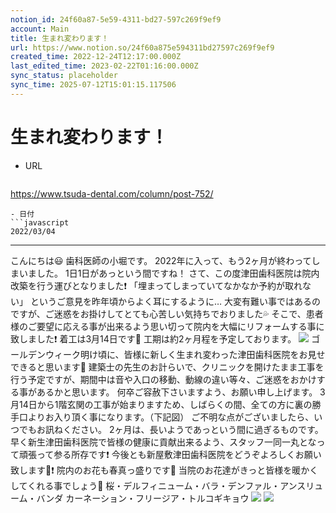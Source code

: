 ```yaml
---
notion_id: 24f60a87-5e59-4311-bd27-597c269f9ef9
account: Main
title: 生まれ変わります！
url: https://www.notion.so/24f60a875e594311bd27597c269f9ef9
created_time: 2022-12-24T12:17:00.000Z
last_edited_time: 2023-02-22T01:16:00.000Z
sync_status: placeholder
sync_time: 2025-07-12T15:01:15.117506
---
```

# 生まれ変わります！

- URL
  ```javascript
https://www.tsuda-dental.com/column/post-752/
  ```
- 日付
  ```javascript
2022/03/04
  ```
---
こんにちは😃
歯科医師の小堀です。
2022年に入って、もう2ヶ月が終わってしまいました。
1日1日があっという間ですね！
さて、この度津田歯科医院は院内改築を行う運びとなりました❗️
「埋まってしまっていてなかなか予約が取れない」
というご意見を昨年頃からよく耳にするように…
大変有難い事ではあるのですが、ご迷惑をお掛けしてとても心苦しい気持ちでおりました💦
そこで、患者様のご要望に応える事が出来るよう思い切って院内を大幅にリフォームする事に致しました❗️
着工は3月14日です🎂
工期は約2ヶ月程を予定しております。
![](https://www.tsuda-dental.com/column/_data/contribute/images/752_1_18.jpeg)
ゴールデンウィーク明け頃に、皆様に新しく生まれ変わった津田歯科医院をお見せできると思います🤩
建築士の先生のお計らいで、クリニックを開けたまま工事を行う予定ですが、期間中は音や入口の移動、動線の違い等々、ご迷惑をおかけする事があるかと思います。
何卒ご容赦下さいますよう、お願い申し上げます。
3月14日から1階玄関の工事が始まりますため、しばらくの間、全ての方に裏の勝手口よりお入り頂く事になります。（下記図）
ご不明な点がございましたら、いつでもお訊ねください。
2ヶ月は、長いようであっという間に過ぎるものです。
早く新生津田歯科医院で皆様の健康に貢献出来るよう、スタッフ一同一丸となって頑張って参る所存です❗️
今後とも新屋敷津田歯科医院をどうぞよろしくお願い致します🤲❗️
院内のお花も春真っ盛りです🌸
当院のお花達がきっと皆様を暖かくしてくれる事でしょう💐
桜・デルフィニューム・バラ・デンファル・アンスリューム・バンダ
カーネーション・フリージア・トルコギキョウ
![](https://www.tsuda-dental.com/column/_data/contribute/images/752_1_19.jpeg)
![](https://www.tsuda-dental.com/column/_data/contribute/images/752_1_20.jpeg)